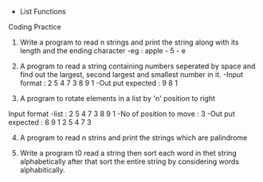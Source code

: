 - List Functions

Coding Practice

1. Write a program to read n strings and print the string along with its length and the ending character 
-eg : apple - 5 - e

2. A program to read a string containing numbers seperated by space and find out the largest, second largest and smallest number in it.
-Input format : 2 5 4 7 3 8 9 1
-Out put expected : 9 8 1

3. A program to rotate elements in a list by 'n' position to right

Input format
-list : 2 5 4 7 3 8 9 1
-No of position to move : 3
-Out put expected : 8 9 1 2 5 4 7 3

4. A program to read n strins and print the strings which are palindrome

5. Write a program t0 read a string then sort each word in thet string alphabetically after that sort the entire string by considering words alphabitically.


